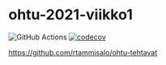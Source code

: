 # ohtu-2021-viikko1
![GitHub Actions](https://github.com/rtammisalo/ohtu-2021-viikko1/workflows/CI/badge.svg)
[![codecov](https://codecov.io/gh/rtammisalo/ohtu-2021-viikko1/branch/main/graph/badge.svg?token=KRQL3G1HE6)](https://codecov.io/gh/rtammisalo/ohtu-2021-viikko1)

https://github.com/rtammisalo/ohtu-tehtavat
